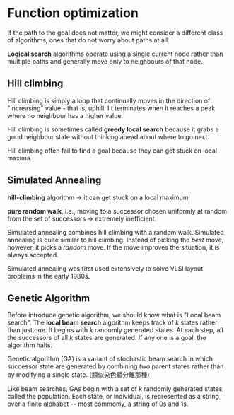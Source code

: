 # Function optimization

If the path to the goal does not matter, we might consider a different class of algorithms, ones that do not worry about paths at all.

**Logical search** algorithms operate using a single current node rather than multiple paths and generally move only to neighbours of that node.

## Hill climbing

Hill climbing is simply a loop that continually moves in the direction of "increasing" value - that is, uphill. I t terminates when it reaches a peak where no neighbour has a higher value.

Hill climbing is sometimes called **greedy local search** because it grabs a good neighbour state without thinking ahead about where to go next.

Hill climbing often fail to find a goal because they can get stuck on local maxima.

## Simulated Annealing

**hill-climbing** algorithm -> it can get stuck on a local maximum

**pure random walk**, i.e., moving to a successor chosen uniformly at random from the set of successors -> extremely inefficient.

Simulated annealing combines hill climbing with a random walk. Simulated annealing is quite similar to hill climbing. Instead of picking the *best* move, however, it picks a *random* move. If the move improves the situation, it is always accepted.

Simulated annealing was first used extensively to solve VLSI layout problems in the early 1980s.

## Genetic Algorithm

Before introduce genetic algorithm, we should know what is "Local beam search". The **local beam search** algorithm keeps track of *k* states rather than just one. It begins with *k* randomly generated states. At each step, all the successors of all *k* states are generated. If any one is a goal, the algorithm halts.

Genetic algorithm (GA) is a variant of stochastic beam search in which successor state are generated by combining *two* parent states rather than by modifying a single state. (類似染色體分離那種)

Like beam searches, GAs begin with a set of *k* randomly generated states, called the population. Each state, or individual, is represented as a string over a finite alphabet -- most commonly, a string of 0s and 1s.